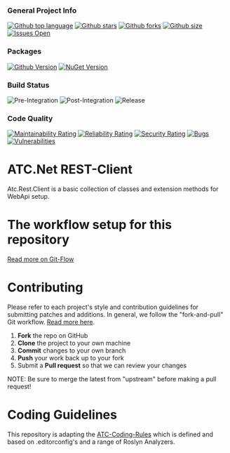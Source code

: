 ### General Project Info
[![Github top language](https://img.shields.io/github/languages/top/atc-net/atc-rest-client)](https://github.com/atc-net/atc-rest-client)
[![Github stars](https://img.shields.io/github/stars/atc-net/atc-rest-client)](https://github.com/atc-net/atc-rest-client)
[![Github forks](https://img.shields.io/github/forks/atc-net/atc-rest-client)](https://github.com/atc-net/atc-rest-client)
[![Github size](https://img.shields.io/github/repo-size/atc-net/atc-rest-client)](https://github.com/atc-net/atc-rest-client)
[![Issues Open](https://img.shields.io/github/issues/atc-net/atc-rest-client.svg?logo=github)](https://github.com/atc-net/atc-rest-client/issues)

### Packages
[![Github Version](https://img.shields.io/static/v1?logo=github&color=blue&label=github&message=latest)](https://github.com/orgs/atc-net/packages?repo_name=atc-rest-client)
[![NuGet Version](https://img.shields.io/nuget/v/Atc.Rest.Client.svg?logo=nuget)](https://www.nuget.org/profiles/atc-net)

### Build Status
![Pre-Integration](https://github.com/atc-net/atc-rest-client/workflows/Pre-Integration/badge.svg)
![Post-Integration](https://github.com/atc-net/atc-rest-client/workflows/Post-Integration/badge.svg)
![Release](https://github.com/atc-net/atc-rest-client/workflows/Release/badge.svg)

### Code Quality
[![Maintainability Rating](https://sonarcloud.io/api/project_badges/measure?project=atc-rest-client&metric=sqale_rating)](https://sonarcloud.io/dashboard?id=atc-rest-client)
[![Reliability Rating](https://sonarcloud.io/api/project_badges/measure?project=atc-rest-client&metric=reliability_rating)](https://sonarcloud.io/dashboard?id=atc-rest-client)
[![Security Rating](https://sonarcloud.io/api/project_badges/measure?project=atc-rest-client&metric=security_rating)](https://sonarcloud.io/dashboard?id=atc-rest-client)
[![Bugs](https://sonarcloud.io/api/project_badges/measure?project=atc-rest-client&metric=bugs)](https://sonarcloud.io/dashboard?id=atc-rest-client)
[![Vulnerabilities](https://sonarcloud.io/api/project_badges/measure?project=atc-rest-client&metric=vulnerabilities)](https://sonarcloud.io/dashboard?id=atc-rest-client)

# ATC.Net REST-Client

Atc.Rest.Client is a basic collection of classes and extension methods for WebApi setup.

# The workflow setup for this repository
[Read more on Git-Flow](docs/GitFlow.md)

# Contributing

Please refer to each project's style and contribution guidelines for submitting patches and additions. In general, we follow the "fork-and-pull" Git workflow. [Read more here](https://gist.github.com/Chaser324/ce0505fbed06b947d962).

 1. **Fork** the repo on GitHub
 2. **Clone** the project to your own machine
 3. **Commit** changes to your own branch
 4. **Push** your work back up to your fork
 5. Submit a **Pull request** so that we can review your changes

NOTE: Be sure to merge the latest from "upstream" before making a pull request!

# Coding Guidelines

This repository is adapting the [ATC-Coding-Rules](https://github.com/atc-net/atc-coding-rules) which is defined and based on .editorconfig's and a range of Roslyn Analyzers.
